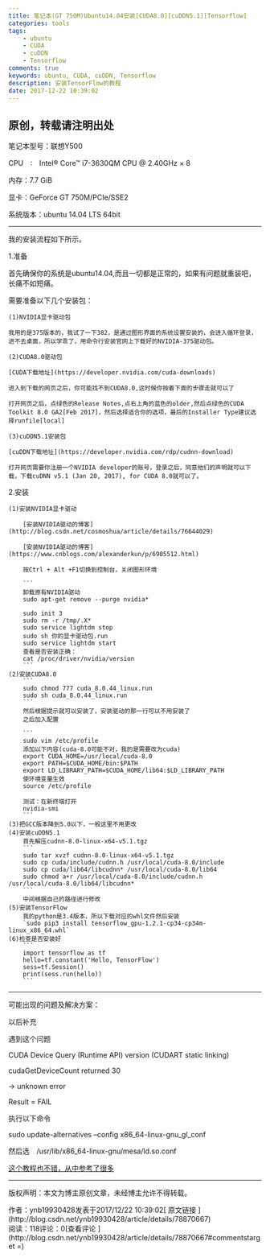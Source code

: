 ```yaml
---
title: 笔记本(GT 750M)Ubuntu14.04安装[CUDA8.0][cuDDN5.1][Tensorflow]
categories: tools
tags: 
    - ubuntu
    - CUDA
    - cuDDN
    - Tensorflow
comments: true
keywords: ubuntu, CUDA, cuDDN, Tensorflow
description: 安装TensorFlow的教程
date: 2017-12-22 10:39:02
---
```


## 原创，转载请注明出处

笔记本型号：联想Y500 

CPU　:　Intel® Core™ i7-3630QM CPU @ 2.40GHz × 8 

内存：7.7 GiB 

显卡：GeForce GT 750M/PCIe/SSE2 

系统版本：ubuntu 14.04 LTS 64bit

* * *

我的安装流程如下所示。

1.准备

首先确保你的系统是ubuntu14.04,而且一切都是正常的，如果有问题就重装吧，长痛不如短痛。

需要准备以下几个安装包： 

    (1)NVIDIA显卡驱动包 

    我用的是375版本的，我试了一下382，是通过图形界面的系统设置安装的，会进入循环登录，进不去桌面，所以学乖了，用命令行安装官网上下载好的NVIDIA-375驱动包。 

    (2)CUDA8.0驱动包 

    [CUDA下载地址](https://developer.nvidia.com/cuda-downloads)  

    进入到下载的网页之后，你可能找不到CUDA8.0,这时候你按着下面的步骤走就可以了 

    打开网页之后，点绿色的Release Notes,点右上角的蓝色的older,然后点绿色的CUDA Toolkit 8.0 GA2[Feb 2017]，然后选择适合你的选项，最后的Installer Type建议选择runfile[local] 

    (3)cuDDN5.1安装包 

    [cuDDN下载地址](https://developer.nvidia.com/rdp/cudnn-download) 

    打开网页需要你注册一个NVIDIA developer的账号，登录之后，同意他们的声明就可以下载，下载cuDNN v5.1 (Jan 20, 2017), for CUDA 8.0就可以了。 

2.安装 

    (1)安装NVIDIA显卡驱动 

        [安装NVIDIA驱动的博客](http://blog.csdn.net/cosmoshua/article/details/76644029) 

        [安装NVIDIA驱动的博客](https://www.cnblogs.com/alexanderkun/p/6905512.html)

        按Ctrl + Alt +F1切换到控制台，关闭图形环境

        ```
        卸载原有NVIDIA驱动
        sudo apt-get remove --purge nvidia*

        sudo init 3
        sudo rm -r /tmp/.X* 
        sudo service lightdm stop
        sudo sh 你的显卡驱动包.run
        sudo service lightdm start
        查看是否安装正确：
        cat /proc/driver/nvidia/version
        ```
    (2)安装CUDA8.0
        ```
        sudo chmod 777 cuda_8.0.44_linux.run
        sudo sh cuda_8.0.44_linux.run
        ```
        然后根据提示就可以安装了，安装驱动的那一行可以不用安装了
        之后加入配置

        ```
        sudo vim /etc/profile 
        添加以下内容(cuda-8.0可能不对，我的是需要改为cuda)
        export CUDA_HOME=/usr/local/cuda-8.0  
        export PATH=$CUDA_HOME/bin:$PATH    
        export LD_LIBRARY_PATH=$CUDA_HOME/lib64:$LD_LIBRARY_PATH
        使环境变量生效
        source /etc/profile

        测试：在新终端打开
        nvidia-smi
        ```
    (3)把GCC版本降到5.0以下，一般这里不用更改
    (4)安装cuDDN5.1
        首先解压cudnn-8.0-linux-x64-v5.1.tgz
        ```
        sudo tar xvzf cudnn-8.0-linux-x64-v5.1.tgz
        sudo cp cuda/include/cudnn.h /usr/local/cuda-8.0/include
        sudo cp cuda/lib64/libcudnn* /usr/local/cuda-8.0/lib64
        sudo chmod a+r /usr/local/cuda-8.0/include/cudnn.h /usr/local/cuda-8.0/lib64/libcudnn*
        ```
        中间根据自己的路径进行修改
    (5)安装TensorFlow
        我的python是3.4版本，所以下载对应的whl文件然后安装
        `sudo pip3 install tensorflow_gpu-1.2.1-cp34-cp34m-linux_x86_64.whl`
    (6)检查是否安装好
        ```
        import tensorflow as tf
        hello=tf.constant('Hello, TensorFlow')
        sess=tf.Session()
        print(sess.run(hello))
        ```

* * *

可能出现的问题及解决方案： 

以后补充 

遇到这个问题 

 CUDA Device Query (Runtime API) version (CUDART static linking) 

cudaGetDeviceCount returned 30 

-&gt; unknown error 

Result = FAIL 

执行以下命令 

sudo update-alternatives –config x86_64-linux-gnu_gl_conf 

然后选　/usr/lib/x86_64-linux-gnu/mesa/ld.so.conf　

[这个教程也不错，从中参考了很多](http://haiy.github.io/2016/07/17/ubuntu16.04%E4%B8%8AGTX1080%E7%9A%84CUDA%E5%AE%89%E8%A3%85.html)

* * *

版权声明：本文为博主原创文章，未经博主允许不得转载。
<div>作者：ynb19930428发表于2017/12/22 10:39:02[ 原文链接 ](http://blog.csdn.net/ynb19930428/article/details/78870667)</div><div> 阅读：118评论：0[查看评论 ](http://blog.csdn.net/ynb19930428/article/details/78870667#commentstarget =) </div>